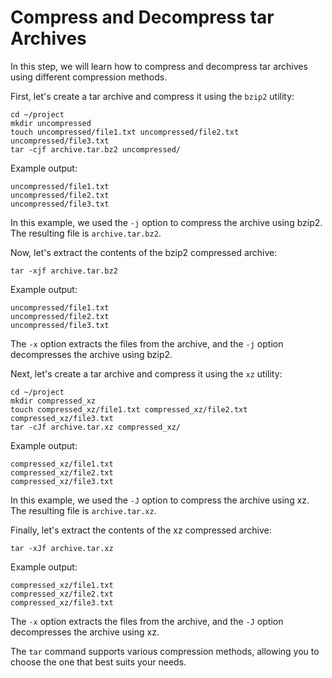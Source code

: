 # Compress and Decompress tar Archives

In this step, we will learn how to compress and decompress tar archives using different compression methods.

First, let's create a tar archive and compress it using the `bzip2` utility:

```
cd ~/project
mkdir uncompressed
touch uncompressed/file1.txt uncompressed/file2.txt uncompressed/file3.txt
tar -cjf archive.tar.bz2 uncompressed/
```

Example output:

```
uncompressed/file1.txt
uncompressed/file2.txt
uncompressed/file3.txt
```

In this example, we used the `-j` option to compress the archive using bzip2. The resulting file is `archive.tar.bz2`.

Now, let's extract the contents of the bzip2 compressed archive:

```
tar -xjf archive.tar.bz2
```

Example output:

```
uncompressed/file1.txt
uncompressed/file2.txt
uncompressed/file3.txt
```

The `-x` option extracts the files from the archive, and the `-j` option decompresses the archive using bzip2.

Next, let's create a tar archive and compress it using the `xz` utility:

```
cd ~/project
mkdir compressed_xz
touch compressed_xz/file1.txt compressed_xz/file2.txt compressed_xz/file3.txt
tar -cJf archive.tar.xz compressed_xz/
```

Example output:

```
compressed_xz/file1.txt
compressed_xz/file2.txt
compressed_xz/file3.txt
```

In this example, we used the `-J` option to compress the archive using xz. The resulting file is `archive.tar.xz`.

Finally, let's extract the contents of the xz compressed archive:

```
tar -xJf archive.tar.xz
```

Example output:

```
compressed_xz/file1.txt
compressed_xz/file2.txt
compressed_xz/file3.txt
```

The `-x` option extracts the files from the archive, and the `-J` option decompresses the archive using xz.

The `tar` command supports various compression methods, allowing you to choose the one that best suits your needs.
